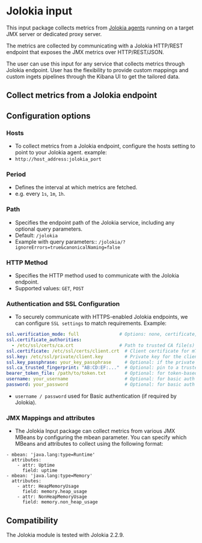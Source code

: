 # Jolokia input

This input package collects metrics from  [Jolokia agents](https://jolokia.org/agent.html) running on a target JMX server or dedicated proxy server.

The metrics are collected by communicating with a Jolokia HTTP/REST endpoint that exposes the JMX metrics over HTTP/REST/JSON.

The user can use this input for any service that collects metrics through Jolokia endpoint. User has the flexibility to provide custom mappings and custom ingets pipelines through the Kibana UI to get the tailored data. 

## Collect metrics from a Jolokia endpoint

## Configuration options

### Hosts
- To collect metrics from a Jolokia endpoint, configure the hosts setting to point to your Jolokia agent.
example:
- `http://host_address:jolokia_port`

### Period
- Defines the interval at which metrics are fetched.
- e.g. every `1s`, `1m`, `1h`.

### Path
- Specifies the endpoint path of the Jolokia service, including any optional query parameters.
- Default: `/jolokia`
- Example with query parameters:: `/jolokia/?ignoreErrors=true&canonicalNaming=false`

### HTTP Method
- Specifies the HTTP method used to communicate with the Jolokia endpoint.
- Supported values: `GET`, `POST`

### Authentication and SSL Configuration
- To securely communicate with HTTPS-enabled Jolokia endpoints, we can configure `SSL settings` to match requirements.
Example:
```yaml
ssl.verification_mode: full               # Options: none, certificate, full
ssl.certificate_authorities:
  - /etc/ssl/certs/ca.crt                 # Path to trusted CA file(s)
ssl.certificate: /etc/ssl/certs/client.crt  # Client certificate for mTLS
ssl.key: /etc/ssl/private/client.key        # Private key for the client certificate
ssl.key_passphrase: your_key_passphrase     # Optional: if the private key is encrypted
ssl.ca_trusted_fingerprint: "AB:CD:EF:..."  # Optional: pin to a trusted CA fingerprint
bearer_token_file: /path/to/token.txt       # Optional: for token-based auth
username: your_username                     # Optional: for basic auth
password: your_password                     # Optional: for basic auth

```
- `username / password` used for Basic authentication (if required by Jolokia).


### JMX Mappings and attributes
- The Jolokia Input package can collect metrics from various JMX MBeans by configuring the mbean parameter. You can specify which MBeans and attributes to collect using the following format:

```
- mbean: 'java.lang:type=Runtime'
  attributes:
    - attr: Uptime
      field: uptime
- mbean: 'java.lang:type=Memory'
  attributes:
    - attr: HeapMemoryUsage
      field: memory.heap_usage
    - attr: NonHeapMemoryUsage
      field: memory.non_heap_usage
```

## Compatibility

The Jolokia module is tested with Jolokia 2.2.9.
